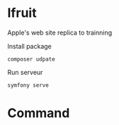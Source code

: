 # Ifruit
Apple's web site replica to trainning

Install package
```
composer udpate
```

Run serveur
```
symfony serve
```

# Command 
